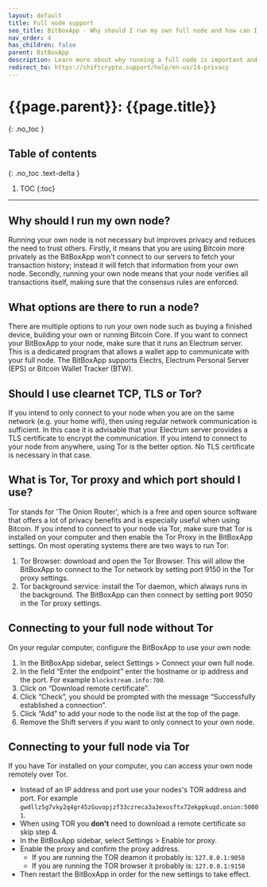 ```yaml
---
layout: default
title: Full node support
seo_title: BitBoxApp - Why should I run my own full node and how can I connect my BitBoxApp to it?
nav_order: 4
has_children: false
parent: BitBoxApp
description: Learn more about why running a full node is important and how you can connect your full node to your BitBoxApp.
redirect_to: https://shiftcrypto.support/help/en-us/14-privacy
---
```


# {{page.parent}}: {{page.title}}
{: .no_toc }

## Table of contents
{: .no_toc .text-delta }

1. TOC
{:toc}

---

## Why should I run my own node?
Running your own node is not necessary but improves privacy and reduces the need to trust others.
Firstly, it means that you are using Bitcoin more privately as the BitBoxApp won't connect to our servers to fetch your transaction history; instead it will fetch that information from your own node.
Secondly, running your own node means that your node verifies all transactions itself, making sure that the consensus rules are enforced.

## What options are there to run a node?
There are multiple options to run your own node such as buying a finished device, building your own or running Bitcoin Core.
If you want to connect your BitBoxApp to your node, make sure that it runs an Electrum server. This is a dedicated program that allows a wallet app to communicate with your full node.
The BitBoxApp supports Electrs, Electrum Personal Server (EPS) or Bitcoin Wallet Tracker (BTW).

## Should I use clearnet TCP, TLS or Tor?
If you intend to only connect to your node when you are on the same network (e.g. your home wifi), then using regular network communication is sufficient.
In this case it is advisable that your Electrum server provides a TLS certificate to encrypt the communication.
If you intend to connect to your node from anywhere, using Tor is the better option. No TLS certificate is necessary in that case.

## What is Tor, Tor proxy and which port should I use?
Tor stands for 'The Onion Router', which is a free and open source software that offers a lot of privacy benefits and is especially useful when using Bitcoin.
If you intend to connect to your node via Tor, make sure that Tor is installed on your computer and then enable the Tor Proxy in the BitBoxApp settings.
On most operating systems there are two ways to run Tor:
1. Tor Browser: download and open the Tor Browser. This will allow the BitBoxApp to connect to the Tor network by setting port 9150 in the Tor proxy settings.
2. Tor background service: install the Tor daemon, which always runs in the background. The BitBoxApp can then connect by setting port 9050 in the Tor proxy settings.

## Connecting to your full node without Tor
On your regular computer, configure the BitBoxApp to use your own node:

1. In the BitBoxApp sidebar, select Settings > Connect your own full node.
3. In the field “Enter the endpoint” enter the hostname or ip address and the port. For example `blockstream.info:700`.
4. Click on “Download remote certificate”.
5. Click “Check”, you should be prompted with the message “Successfully established a connection”.
6. Click “Add” to add your node to the node list at the top of the page.
7. Remove the Shift servers if you want to only connect to your own node.

## Connecting to your full node via Tor
If you have Tor installed on your computer, you can access your own node remotely over Tor.
- Instead of an IP address and port use your nodes's TOR address and port. For example `gwdllz5g7vky2q4gr45zGuvopjzf33czreca3a3exosftx72ekppkuqd.onion:50001`.
- When using TOR you **don't** need to download a remote certificate so skip step 4.
- In the BitBoxApp sidebar, select Settings > Enable tor proxy.
- Enable the proxy and confirm the proxy address.
  - If you are running the TOR deamon it probably is: `127.0.0.1:9050`
  - If you are running the TOR browser it probably is: `127.0.0.1:9150`
- Then restart the BitBoxApp in order for the new settings to take effect.
